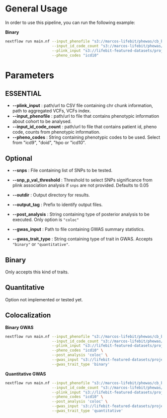 # General Usage

In order to use this pipeline, you can run the following example:

**Binary**

```bash
nextflow run main.nf --input_phenofile "s3://marcos-lifebit/phewas/cb_binary_pheno.phe" \
                     --input_id_code_count "s3://marcos-lifebit/phewas/phewas_id_code_count.csv" \
                     --plink_input "s3://lifebit-featured-datasets/projects/gel/gel-gwas/testdata/sampleA.{bed,bim,fam}" \
                     --pheno_codes "icd10"

```

# Parameters

## **ESSENTIAL**

- **--plink_input** : path/url to CSV file containing chr chunk information, path to aggregated VCFs, VCFs index.
- **--input_phenofile** : path/url to file that contains phenotypic information about cohort to be analysed.
- **--input_id_code_count** : path/url to file that contains patient id, pheno code, counts from phenotypic information.
- **--pheno_codes** : String containing phenotypic codes to be used. Select from "icd9", "doid", "hpo or "icd10".

## **Optional**

- **--snps** : File containing list of SNPs to be tested.
- **--snp_p_val_threshold** : Threshold to select SNPs significance from plink association analysis if `snps` are not provided. Defaults to 0.05

- **--outdir** : Output directory for results.
- **--output_tag** : Prefix to identify output files.
- **--post_analysis** : String containing type of posterior analysis to be executed. Only option is `"coloc"`
- **--gwas_input** : Path to file containing GWAS summary statistics.
- **--gwas_trait_type** : String containing type of trait in GWAS. Accepts `"binary"` or `"quantitative"`.

## **Binary**

Only accepts this kind of traits.

## **Quantitative**

Option not implemented or tested yet.

## **Colocalization**

**Binary GWAS**

```bash
nextflow run main.nf --input_phenofile "s3://marcos-lifebit/phewas/cb_binary_pheno.phe" \
                     --input_id_code_count "s3://marcos-lifebit/phewas/phewas_id_code_count.csv" \
                     --plink_input "s3://lifebit-featured-datasets/projects/gel/gel-gwas/testdata/sampleA.{bed,bim,fam}" \
                     --pheno_codes "icd10" \
                     --post_analysis 'coloc' \
                     --gwas_input "s3://lifebit-featured-datasets/projects/gel/gel-gwas/gwas_summary_bin.csv" \
                     --gwas_trait_type 'binary'

```

**Quantitative GWAS**

```bash
nextflow run main.nf --input_phenofile "s3://marcos-lifebit/phewas/cb_binary_pheno.phe" \
                     --input_id_code_count "s3://marcos-lifebit/phewas/phewas_id_code_count.csv" \
                     --plink_input "s3://lifebit-featured-datasets/projects/gel/gel-gwas/testdata/sampleA.{bed,bim,fam}" \
                     --pheno_codes "icd10" \
                     --post_analysis 'coloc' \
                     --gwas_input 's3://lifebit-featured-datasets/projects/gel/gel-gwas/gwas_summary_qt.csv' \
                     --gwas_trait_type 'quantitative'

```
